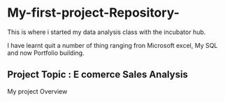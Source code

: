 # My-first-project-Repository-
This is where i started my data analysis class with the incubator hub.

I have learnt quit a number of thing ranging fron Microsoft excel, My SQL and now Portfolio building.

## Project Topic : E comerce Sales Analysis

My project Overview
